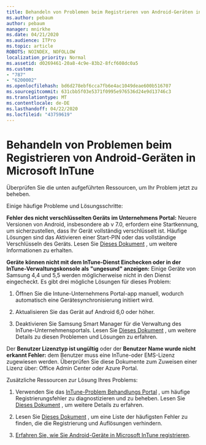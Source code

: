 ```yaml
---
title: Behandeln von Problemen beim Registrieren von Android-Geräten in Microsoft InTune
ms.author: pebaum
author: pebaum
manager: mnirkhe
ms.date: 04/21/2020
ms.audience: ITPro
ms.topic: article
ROBOTS: NOINDEX, NOFOLLOW
localization_priority: Normal
ms.assetid: d0269461-20a8-4c9e-83b2-8fcf608dc0a5
ms.custom:
- "787"
- "6200002"
ms.openlocfilehash: bd6d278ebf6cca7fb6e4ac1049deae600b516707
ms.sourcegitcommit: 631cbb5f03e5371f0995e976536d24e9d13746c3
ms.translationtype: MT
ms.contentlocale: de-DE
ms.lasthandoff: 04/22/2020
ms.locfileid: "43759619"
---
```

# <a name="troubleshoot-issues-with-enrolling-android-devices-in-microsoft-intune"></a>Behandeln von Problemen beim Registrieren von Android-Geräten in Microsoft InTune

Überprüfen Sie die unten aufgeführten Ressourcen, um Ihr Problem jetzt zu beheben.
  
Einige häufige Probleme und Lösungsschritte:
  
 **Fehler des nicht verschlüsselten Geräts im Unternehmens Portal:** Neuere Versionen von Android, insbesondere ab v 7.0, erfordern eine Startkennung, um sicherzustellen, dass Ihr Gerät vollständig verschlüsselt ist. Häufige Lösungen sind das Aktivieren einer Start-PIN oder das vollständige Verschlüsseln des Geräts. Lesen Sie [Dieses Dokument](https://docs.microsoft.com/intune-user-help/your-device-appears-encrypted-but-cp-says-otherwise-android) , um weitere Informationen zu erhalten.
  
 **Geräte können nicht mit dem InTune-Dienst Einchecken oder in der InTune-Verwaltungskonsole als "ungesund" anzeigen:** Einige Geräte von Samsung 4,4 und 5,5 werden möglicherweise nicht in den Dienst eingecheckt. Es gibt drei mögliche Lösungen für dieses Problem:
  
1. Öffnen Sie die Intune-Unternehmens Portal-app manuell, wodurch automatisch eine Gerätesynchronisierung initiiert wird.

2. Aktualisieren Sie das Gerät auf Android 6,0 oder höher.

3. Deaktivieren Sie Samsung Smart Manager für die Verwaltung des InTune-Unternehmensportals. Lesen Sie [Dieses Dokument](https://docs.microsoft.com/intune-classic/troubleshoot/troubleshoot-device-enrollment-in-intune#devices-fail-to-check-in-with-the-intune-service-and-display-as-unhealthy-in-the-intune-admin-console) , um weitere Details zu diesen Problemen und Lösungen zu erfahren.

 Der **Benutzer Lizenztyp ist ungültig** oder der **Benutzer Name wurde nicht erkannt Fehler:** dem Benutzer muss eine InTune-oder EMS-Lizenz zugewiesen werden. Überprüfen Sie diese Dokumente zum Zuweisen einer Lizenz über: Office Admin Center oder Azure Portal.
  
Zusätzliche Ressourcen zur Lösung Ihres Problems:
  
1. Verwenden Sie das [InTune-Problem Behandlungs Portal](https://devicemanagement.microsoft.com/#blade/Microsoft_Intune_DeviceSettings/TroubleshootBlade) , um häufige Registrierungsfehler zu diagnostizieren und zu beheben. Lesen Sie [Dieses Dokument](https://docs.microsoft.com/intune/help-desk-operators) , um weitere Details zu erfahren.

2. Lesen Sie [Dieses Dokument](https://docs.microsoft.com/intune-classic/Troubleshoot/troubleshoot-device-enrollment-in-intune) , um eine Liste der häufigsten Fehler zu finden, die die Registrierung und Auflösungen verhindern.

3. [Erfahren Sie, wie Sie Android-Geräte in Microsoft InTune registrieren](https://docs.microsoft.com/intune/android-enroll).
